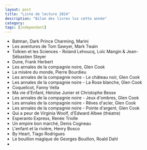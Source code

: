 ```yaml
---
layout: post
title: "Liste de lecture 2024"
description: "Bilan des livres lus cette année"
category: 
tags: [independant]
---
```


* Batman, Dark Prince Charming, Marini
* Les aventures de Tom Sawyer, Mark Twain
* Tolkien et les Sciences - Roland Lehoucq, Loïc Mangin & Jean-Sébastien Steyer
* Dune, Frank Herbert
* Les annales de la compagnie noire, Glen Cook
* La misère du monde, Pierre Bourdieu
* Les annales de la compagnie noire - Le château noir, Glen Cook
* Les annales de la compagnie noire - La Rose blanche, Glen Cook
* Coquelicot, Fanny Vella
* Ma vie d'Enfant, Heloïse Junier et Christophe Besse
* Les annales de la compagnie noire - Jeux d'ombres, Glen Cook
* Les annales de la compagnie noire - Rêves d'acier, Glen Cook
* Les annales de la compagnie noire - Pointe d'argent, Glen Cook
* Qui a peur de Virginia Woolf, d'Edward Albee (théatre)
* Esperanto Express, Renée Triolle
* Un empire bon marché, Denis Cogneau
* L'enfant et la rivière, Henry Bosco
* By Heart, Tiago Rodrigues
* Le bouillon magique de Georges Bouillon, Roald Dahl
* 
 
